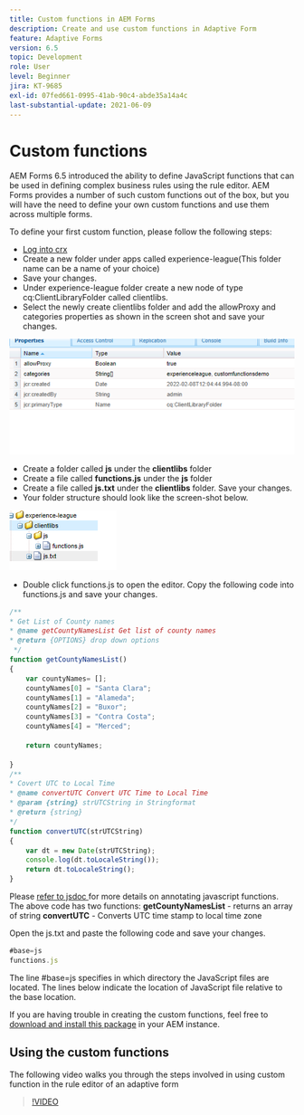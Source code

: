 ```yaml
---
title: Custom functions in AEM Forms
description: Create and use custom functions in Adaptive Form
feature: Adaptive Forms
version: 6.5
topic: Development
role: User
level: Beginner
jira: KT-9685
exl-id: 07fed661-0995-41ab-90c4-abde35a14a4c
last-substantial-update: 2021-06-09
---
```

# Custom functions

 AEM Forms 6.5 introduced the ability to define JavaScript functions that can be used in defining complex business rules using the rule editor.
 AEM Forms provides a number of such custom functions out of the box, but you will have the need to define your own custom functions and use them across multiple forms.

 To define your first custom function, please follow the following steps:
* [Log into crx](http://localhost:4502/crx/de/index.jsp#/apps/experience-league/clientlibs)
* Create a new folder under apps called experience-league(This folder name can be a name of your choice)
* Save your changes.
* Under experience-league folder create a new node of type cq:ClientLibraryFolder called clientlibs.
* Select the newly create clientlibs folder and add the allowProxy and categories properties as shown in the screen shot and save your changes.

 ![client-lib](assets/custom-functions.png)
* Create a folder called **js** under the **clientlibs** folder
* Create a file called **functions.js** under the **js** folder
* Create a file called **js.txt** under the **clientlibs** folder. Save your changes.
* Your folder structure should look like the screen-shot below.

 ![Rule Editor](assets/folder-structure.png)

* Double click functions.js to open the editor.
Copy the following code into functions.js and save your changes.

```javascript
/**
* Get List of County names
* @name getCountyNamesList Get list of county names
* @return {OPTIONS} drop down options 
 */
function getCountyNamesList()
{
    var countyNames= [];
    countyNames[0] = "Santa Clara";
    countyNames[1] = "Alameda";
    countyNames[2] = "Buxor";
    countyNames[3] = "Contra Costa";
    countyNames[4] = "Merced";

    return countyNames;

}
/**
* Covert UTC to Local Time
* @name convertUTC Convert UTC Time to Local Time
* @param {string} strUTCString in Stringformat
* @return {string}
*/
function convertUTC(strUTCString)
{
    var dt = new Date(strUTCString);
    console.log(dt.toLocaleString());
    return dt.toLocaleString();
}

```

Please [refer to jsdoc ](https://jsdoc.app/index.html)for more details on annotating javascript functions.
The above code has two functions:
 **getCountyNamesList** - returns an array of string
**convertUTC** - Converts UTC time stamp to local time zone

Open the js.txt and paste the following code and save your changes.

``` javascript
#base=js
functions.js
```

The line #base=js specifies in which directory the JavaScript files are located.
The lines below indicate the location of JavaScript file relative to the base location.

If you are having trouble in creating the custom functions, feel free to [download and install this package](assets/custom-functions.zip) in your AEM instance.

## Using the custom functions

The following video walks you through the steps involved in using custom function in the rule editor of an adaptive form
>[!VIDEO](https://video.tv.adobe.com/v/340305?quality=12&learn=on)
